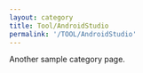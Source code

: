 ```yaml
---
layout: category
title: Tool/AndroidStudio
permalink: '/TOOL/AndroidStudio'
---
```


Another sample category page.
